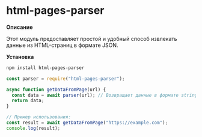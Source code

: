 # html-pages-parser

**Описание**

Этот модуль предоставляет простой и удобный способ извлекать данные из HTML-страниц в формате JSON.

**Установка**

```bash
npm install html-pages-parser
```

```javascript
const parser = require("html-pages-parser");

async function getDataFromPage(url) {
  const data = await parser(url); // Возвращает данные в формате string
  return data;
}

// Пример использования:
const result = await getDataFromPage("https://example.com");
console.log(result);
```
